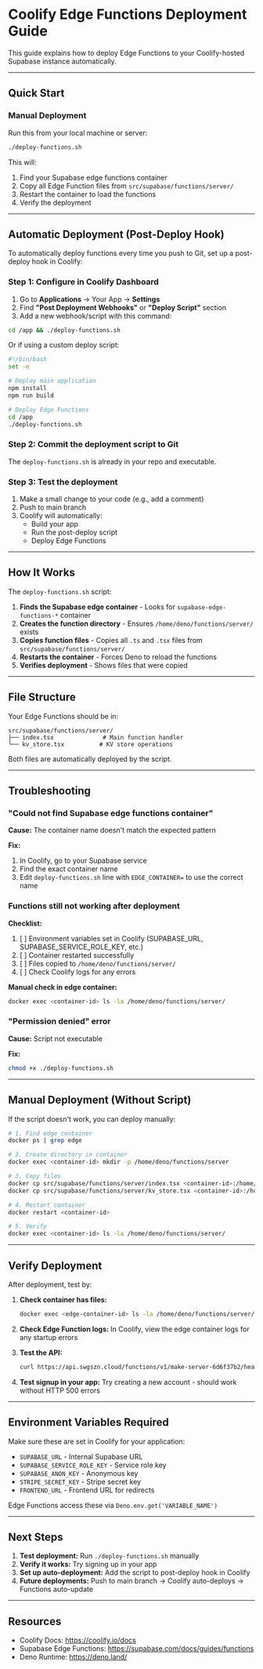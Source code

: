 # Coolify Edge Functions Deployment Guide

This guide explains how to deploy Edge Functions to your Coolify-hosted Supabase instance automatically.

---

## Quick Start

### Manual Deployment

Run this from your local machine or server:

```bash
./deploy-functions.sh
```

This will:
1. Find your Supabase edge functions container
2. Copy all Edge Function files from `src/supabase/functions/server/`
3. Restart the container to load the functions
4. Verify the deployment

---

## Automatic Deployment (Post-Deploy Hook)

To automatically deploy functions every time you push to Git, set up a post-deploy hook in Coolify:

### Step 1: Configure in Coolify Dashboard

1. Go to **Applications** → Your App → **Settings**
2. Find **"Post Deployment Webhooks"** or **"Deploy Script"** section
3. Add a new webhook/script with this command:

```bash
cd /app && ./deploy-functions.sh
```

Or if using a custom deploy script:

```bash
#!/bin/bash
set -e

# Deploy main application
npm install
npm run build

# Deploy Edge Functions
cd /app
./deploy-functions.sh
```

### Step 2: Commit the deployment script to Git

The `deploy-functions.sh` is already in your repo and executable.

### Step 3: Test the deployment

1. Make a small change to your code (e.g., add a comment)
2. Push to main branch
3. Coolify will automatically:
   - Build your app
   - Run the post-deploy script
   - Deploy Edge Functions

---

## How It Works

The `deploy-functions.sh` script:

1. **Finds the Supabase edge container** - Looks for `supabase-edge-functions-*` container
2. **Creates the function directory** - Ensures `/home/deno/functions/server/` exists
3. **Copies function files** - Copies all `.ts` and `.tsx` files from `src/supabase/functions/server/`
4. **Restarts the container** - Forces Deno to reload the functions
5. **Verifies deployment** - Shows files that were copied

---

## File Structure

Your Edge Functions should be in:

```
src/supabase/functions/server/
├── index.tsx              # Main function handler
└── kv_store.tsx          # KV store operations
```

Both files are automatically deployed by the script.

---

## Troubleshooting

### "Could not find Supabase edge functions container"

**Cause:** The container name doesn't match the expected pattern

**Fix:**
1. In Coolify, go to your Supabase service
2. Find the exact container name
3. Edit `deploy-functions.sh` line with `EDGE_CONTAINER=` to use the correct name

### Functions still not working after deployment

**Checklist:**
1. [ ] Environment variables set in Coolify (SUPABASE_URL, SUPABASE_SERVICE_ROLE_KEY, etc.)
2. [ ] Container restarted successfully
3. [ ] Files copied to `/home/deno/functions/server/`
4. [ ] Check Coolify logs for any errors

**Manual check in edge container:**
```bash
docker exec <container-id> ls -la /home/deno/functions/server/
```

### "Permission denied" error

**Cause:** Script not executable

**Fix:**
```bash
chmod +x ./deploy-functions.sh
```

---

## Manual Deployment (Without Script)

If the script doesn't work, you can deploy manually:

```bash
# 1. Find edge container
docker ps | grep edge

# 2. Create directory in container
docker exec <container-id> mkdir -p /home/deno/functions/server

# 3. Copy files
docker cp src/supabase/functions/server/index.tsx <container-id>:/home/deno/functions/server/
docker cp src/supabase/functions/server/kv_store.tsx <container-id>:/home/deno/functions/server/

# 4. Restart container
docker restart <container-id>

# 5. Verify
docker exec <container-id> ls -la /home/deno/functions/server/
```

---

## Verify Deployment

After deployment, test by:

1. **Check container has files:**
   ```bash
   docker exec <edge-container-id> ls -la /home/deno/functions/server/
   ```

2. **Check Edge Function logs:**
   In Coolify, view the edge container logs for any startup errors

3. **Test the API:**
   ```bash
   curl https://api.swgszn.cloud/functions/v1/make-server-6d6f37b2/health
   ```

4. **Test signup in your app:**
   Try creating a new account - should work without HTTP 500 errors

---

## Environment Variables Required

Make sure these are set in Coolify for your application:

- `SUPABASE_URL` - Internal Supabase URL
- `SUPABASE_SERVICE_ROLE_KEY` - Service role key
- `SUPABASE_ANON_KEY` - Anonymous key
- `STRIPE_SECRET_KEY` - Stripe secret key
- `FRONTEND_URL` - Frontend URL for redirects

Edge Functions access these via `Deno.env.get('VARIABLE_NAME')`

---

## Next Steps

1. **Test deployment:** Run `./deploy-functions.sh` manually
2. **Verify it works:** Try signing up in your app
3. **Set up auto-deployment:** Add the script to post-deploy hook in Coolify
4. **Future deployments:** Push to main branch → Coolify auto-deploys → Functions auto-update

---

## Resources

- Coolify Docs: https://coolify.io/docs
- Supabase Edge Functions: https://supabase.com/docs/guides/functions
- Deno Runtime: https://deno.land/
